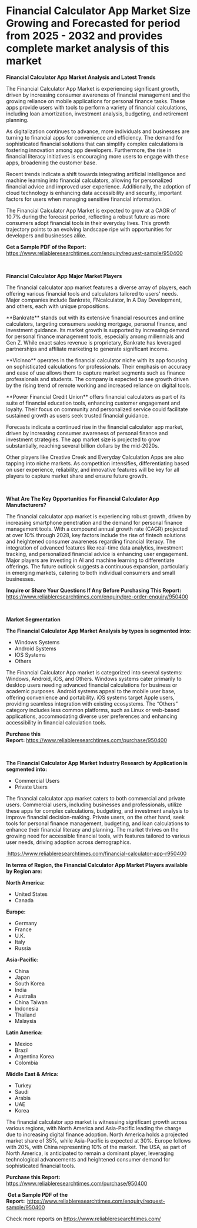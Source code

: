 <p><h1>Financial Calculator App Market Size Growing and Forecasted for period from 2025 - 2032 and provides complete market analysis of this market</h1></p><p><strong>Financial Calculator App Market Analysis and Latest Trends</strong></p>
<p><p>The Financial Calculator App Market is experiencing significant growth, driven by increasing consumer awareness of financial management and the growing reliance on mobile applications for personal finance tasks. These apps provide users with tools to perform a variety of financial calculations, including loan amortization, investment analysis, budgeting, and retirement planning. </p><p>As digitalization continues to advance, more individuals and businesses are turning to financial apps for convenience and efficiency. The demand for sophisticated financial solutions that can simplify complex calculations is fostering innovation among app developers. Furthermore, the rise in financial literacy initiatives is encouraging more users to engage with these apps, broadening the customer base.</p><p>Recent trends indicate a shift towards integrating artificial intelligence and machine learning into financial calculators, allowing for personalized financial advice and improved user experience. Additionally, the adoption of cloud technology is enhancing data accessibility and security, important factors for users when managing sensitive financial information.</p><p>The Financial Calculator App Market is expected to grow at a CAGR of 10.7% during the forecast period, reflecting a robust future as more consumers adopt financial tools in their everyday lives. This growth trajectory points to an evolving landscape ripe with opportunities for developers and businesses alike.</p></p>
<p><strong>Get a Sample PDF of the Report:&nbsp;</strong> <a href="https://www.reliableresearchtimes.com/enquiry/request-sample/950400?utm_campaign=3287&utm_medium=2&utm_source=Github&utm_content=ia&utm_term=05032025&utm_id=financial-calculator-app">https://www.reliableresearchtimes.com/enquiry/request-sample/950400</a></p>
<p>&nbsp;</p>
<p><strong>Financial Calculator App Major Market Players</strong></p>
<p><p>The financial calculator app market features a diverse array of players, each offering various financial tools and calculators tailored to users' needs. Major companies include Bankrate, FNcalculator, In A Day Development, and others, each with unique propositions.</p><p>**Bankrate** stands out with its extensive financial resources and online calculators, targeting consumers seeking mortgage, personal finance, and investment guidance. Its market growth is supported by increasing demand for personal finance management tools, especially among millennials and Gen Z. While exact sales revenue is proprietary, Bankrate has leveraged partnerships and affiliate marketing to generate significant income.</p><p>**Vicinno** operates in the financial calculator niche with its app focusing on sophisticated calculations for professionals. Their emphasis on accuracy and ease of use allows them to capture market segments such as finance professionals and students. The company is expected to see growth driven by the rising trend of remote working and increased reliance on digital tools.</p><p>**Power Financial Credit Union** offers financial calculators as part of its suite of financial education tools, enhancing customer engagement and loyalty. Their focus on community and personalized service could facilitate sustained growth as users seek trusted financial guidance.</p><p>Forecasts indicate a continued rise in the financial calculator app market, driven by increasing consumer awareness of personal finance and investment strategies. The app market size is projected to grow substantially, reaching several billion dollars by the mid-2020s.</p><p>Other players like Creative Creek and Everyday Calculation Apps are also tapping into niche markets. As competition intensifies, differentiating based on user experience, reliability, and innovative features will be key for all players to capture market share and ensure future growth.</p></p>
<p>&nbsp;</p>
<p><strong>What Are The Key Opportunities For Financial Calculator App Manufacturers?</strong></p>
<p><p>The financial calculator app market is experiencing robust growth, driven by increasing smartphone penetration and the demand for personal finance management tools. With a compound annual growth rate (CAGR) projected at over 10% through 2028, key factors include the rise of fintech solutions and heightened consumer awareness regarding financial literacy. The integration of advanced features like real-time data analytics, investment tracking, and personalized financial advice is enhancing user engagement. Major players are investing in AI and machine learning to differentiate offerings. The future outlook suggests a continuous expansion, particularly in emerging markets, catering to both individual consumers and small businesses.</p></p>
<p><strong>Inquire or Share Your Questions If Any Before Purchasing This Report:</strong> <a href="https://www.reliableresearchtimes.com/enquiry/pre-order-enquiry/950400?utm_campaign=3287&utm_medium=2&utm_source=Github&utm_content=ia&utm_term=05032025&utm_id=financial-calculator-app">https://www.reliableresearchtimes.com/enquiry/pre-order-enquiry/950400</a></p>
<p>&nbsp;</p>
<p><strong>Market Segmentation</strong></p>
<p><strong>The Financial Calculator App Market Analysis by types is segmented into:</strong></p>
<p><ul><li>Windows Systems</li><li>Android Systems</li><li>IOS Systems</li><li>Others</li></ul></p>
<p><p>The Financial Calculator App market is categorized into several systems: Windows, Android, iOS, and Others. Windows systems cater primarily to desktop users needing advanced financial calculations for business or academic purposes. Android systems appeal to the mobile user base, offering convenience and portability. iOS systems target Apple users, providing seamless integration with existing ecosystems. The “Others” category includes less common platforms, such as Linux or web-based applications, accommodating diverse user preferences and enhancing accessibility in financial calculation tools.</p></p>
<p><strong>Purchase this Report:&nbsp;</strong><a href="https://www.reliableresearchtimes.com/purchase/950400?utm_campaign=3287&utm_medium=2&utm_source=Github&utm_content=ia&utm_term=05032025&utm_id=financial-calculator-app">https://www.reliableresearchtimes.com/purchase/950400</a></p>
<p>&nbsp;</p>
<p><strong>The Financial Calculator App Market Industry Research by Application is segmented into:</strong></p>
<p><ul><li>Commercial Users</li><li>Private Users</li></ul></p>
<p><p>The financial calculator app market caters to both commercial and private users. Commercial users, including businesses and professionals, utilize these apps for complex calculations, budgeting, and investment analysis to improve financial decision-making. Private users, on the other hand, seek tools for personal finance management, budgeting, and loan calculations to enhance their financial literacy and planning. The market thrives on the growing need for accessible financial tools, with features tailored to various user needs, driving adoption across demographics.</p></p>
<p><a href="https://www.reliableresearchtimes.com/financial-calculator-app-r950400?utm_campaign=3287&utm_medium=2&utm_source=Github&utm_content=ia&utm_term=05032025&utm_id=financial-calculator-app">&nbsp;https://www.reliableresearchtimes.com/financial-calculator-app-r950400</a></p>
<p><strong>In terms of Region, the Financial Calculator App Market Players available by Region are:</strong></p>
<p>
    <p> <strong> North America: </strong>
        <ul>
            <li>United States</li>
            <li>Canada</li>
        </ul>
        </p> 
    <p> <strong> Europe: </strong>
        <ul>
            <li>Germany</li>
            <li>France</li>
            <li>U.K.</li>
            <li>Italy</li>
            <li>Russia</li>
        </ul>
        </p> 
    <p> <strong> Asia-Pacific: </strong>
        <ul>
            <li>China</li>
            <li>Japan</li>
            <li>South Korea</li>
            <li>India</li>
            <li>Australia</li>
            <li>China Taiwan</li>
            <li>Indonesia</li>
            <li>Thailand</li>
            <li>Malaysia</li>
        </ul>
        </p> 
    <p> <strong> Latin America: </strong>
        <ul>
            <li>Mexico</li>
            <li>Brazil</li>
            <li>Argentina Korea</li>
            <li>Colombia</li>
        </ul>
        </p> 
    <p> <strong> Middle East & Africa: </strong>
        <ul>
            <li>Turkey</li>
            <li>Saudi</li>
            <li>Arabia</li>
            <li>UAE</li>
            <li>Korea</li>
        </ul>
    </p>
    </p>
<p><p>The financial calculator app market is witnessing significant growth across various regions, with North America and Asia-Pacific leading the charge due to increasing digital finance adoption. North America holds a projected market share of 35%, while Asia-Pacific is expected at 30%. Europe follows with 20%, with China representing 10% of the market. The USA, as part of North America, is anticipated to remain a dominant player, leveraging technological advancements and heightened consumer demand for sophisticated financial tools.</p></p>
<p><strong>Purchase this Report: </strong><a href="https://www.reliableresearchtimes.com/purchase/950400?utm_campaign=3287&utm_medium=2&utm_source=Github&utm_content=ia&utm_term=05032025&utm_id=financial-calculator-app">https://www.reliableresearchtimes.com/purchase/950400</a></p>
<p>&nbsp;<strong>Get a Sample PDF of the Report:&nbsp;&nbsp;</strong><a href="https://www.reliableresearchtimes.com/enquiry/request-sample/950400?utm_campaign=3287&utm_medium=2&utm_source=Github&utm_content=ia&utm_term=05032025&utm_id=financial-calculator-app">https://www.reliableresearchtimes.com/enquiry/request-sample/950400</a></p>
<p><strong></strong></p>
<p>Check more reports on <a href="https://www.reliableresearchtimes.com/?utm_campaign=3287&utm_medium=2&utm_source=Github&utm_content=ia&utm_term=05032025&utm_id=financial-calculator-app">https://www.reliableresearchtimes.com/</a></p>